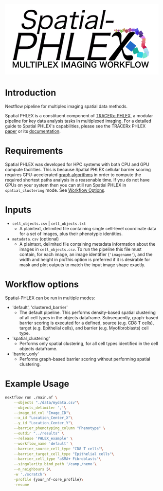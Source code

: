 ![TRACERx-PHLEX/Spatial-PHLEX](docs/images/Spatial_PHLEX_logo.png)
# Introduction
Nextflow pipeline for multiplex imaging spatial data methods. 

Spatial PHLEX is a constituent component of [TRACERx-PHLEX](https://github.com/FrancisCrickInstitute/TRACERx-PHLEX), a modular pipeline for key data analysis tasks in multiplexed imaging. For a detailed guide to Spatial PHLEX's capabilities, please see the TRACERx PHLEX [paper]() or its [documentation](https://tracerx-phlex.readthedocs.io/en/main/spatialPHLEX.html).


# Requirements
Spatial PHLEX was developed for HPC systems with both CPU and GPU compute facilities. This is because Spatial PHLEX cellular barrier scoring requires GPU-accelerated [graph algorithms](https://github.com/rapidsai/cugraph) in order to compute the required shortest paths analysis in a reasonable time. If you do not have GPUs on your system then you can still run Spatial PHLEX in `spatial_clustering` mode. See [Workflow Options](#workflow-options).

# Inputs
- `cell_objects.csv` | `cell_objects.txt`
    - A plaintext, delimited file containing single cell-level coordinate data for a set of images, plus their phenotypic identities.
- `metadata.csv` (optional)
    - A plaintext, delimited file containing metadata information about the images in `cell_objects.csv`. To run the pipeline this file must contain, for each image, an image identifier (`'imagename'`), and the width and height in pixThis option is preferred if it is desirable for mask and plot outputs to match the input image shape exactly.

# Workflow options
Spatial-PHLEX can be run in multiple modes:
- 'default', 'clustered_barrier'
    - The default pipeline. This performs density-based spatial clustering of all cell types in the objects dataframe. Subsequently, graph-based barrier scoring is executed for a defined, source (e.g. CD8 T cells), target (e.g. Epithelial cells), and barrier (e.g. Myofibroblasts) cell type.
- 'spatial_clustering'
    - Performs only spatial clustering, for all cell types identified in the cell objects dataframe.
- 'barrier_only'
    - Performs graph-based barrier scoring without performing spatial clustering.

# Example Usage

```bash
nextflow run ./main.nf \
    --objects "./data/mydata.csv"\
    --objects_delimiter ','\
    --image_id_col "Image_ID"\
    --x_id "Location_Center_X"\
    --y_id "Location_Center_Y"\
    --barrier_phenotyping_column "Phenotype" \
    --outdir "../results" \
    --release 'PHLEX_example' \
    --workflow_name 'default' \
    --barrier_source_cell_type "CD8 T cells"\
    --barrier_target_cell_type "Epithelial cells"\
    --barrier_cell_type "aSMA+ Fibroblasts"\
    --singularity_bind_path '/camp,/nemo'\
    --n_neighbours 5\
    -w './scratch'\
    -profile {your_nf-core_profile}\
    -resume
```